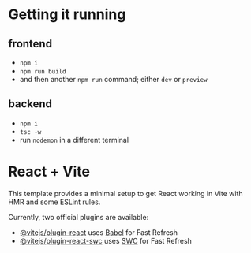 # Getting it running
## frontend
- `npm i`
- `npm run build`
- and then another `npm run` command; either `dev` or `preview`
## backend
- `npm i`
- `tsc -w`
- run `nodemon` in a different terminal



# React + Vite

This template provides a minimal setup to get React working in Vite with HMR and some ESLint rules.

Currently, two official plugins are available:

- [@vitejs/plugin-react](https://github.com/vitejs/vite-plugin-react/blob/main/packages/plugin-react/README.md) uses [Babel](https://babeljs.io/) for Fast Refresh
- [@vitejs/plugin-react-swc](https://github.com/vitejs/vite-plugin-react-swc) uses [SWC](https://swc.rs/) for Fast Refresh
